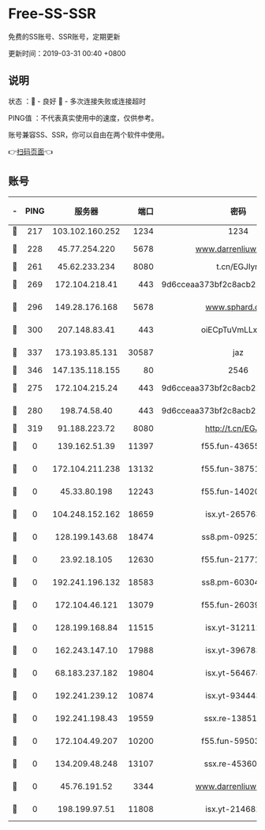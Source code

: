 # Free-SS-SSR

免费的SS账号、SSR账号，定期更新

更新时间：2019-03-31 00:40 +0800

## 说明

状态     ：🙂 - 良好 🙁 - 多次连接失败或连接超时

PING值   ：不代表真实使用中的速度，仅供参考。

账号兼容SS、SSR，你可以自由在两个软件中使用。

👉[扫码页面](https://liesauer.github.io/Free-SS-SSR/)👈

## 账号

|-|PING|服务器|端口|密码|加密方式|区域|
|:----:|:----:|:-----:|-----:|:----:|:----:|:----:|
|🙂|217|103.102.160.252|1234|1234|rc4-md5|JP|
|🙂|228|45.77.254.220|5678|www.darrenliuwei.com|aes-256-cfb|SG|
|🙂|261|45.62.233.234|8080|t.cn/EGJIyrl|rc4-md5|CA|
|🙂|269|172.104.218.41|443|9d6cceaa373bf2c8acb22e60b6a58be6|aes-256-cfb|US|
|🙂|296|149.28.176.168|5678|www.sphard.com|aes-256-cfb|AU|
|🙂|300|207.148.83.41|443|oiECpTuVmLLxk4Ts|aes-256-cfb|AU|
|🙂|337|173.193.85.131|30587|jaz|aes-256-cfb|US|
|🙂|346|147.135.118.155|80|2546|chacha20|US|
|🙂|275|172.104.215.24|443|9d6cceaa373bf2c8acb22e60b6a58be6|aes-256-cfb|US|
|🙂|280|198.74.58.40|443|9d6cceaa373bf2c8acb22e60b6a58be6|aes-256-cfb|US|
|🙂|319|91.188.223.72|8080|http://t.cn/EGJIyrl|rc4-md5|RU|
|🙁|0|139.162.51.39|11397|f55.fun-43655311|aes-256-cfb|SG|
|🙁|0|172.104.211.238|13132|f55.fun-38751809|aes-256-cfb|US|
|🙁|0|45.33.80.198|12243|f55.fun-14020939|aes-256-cfb|US|
|🙁|0|104.248.152.162|18659|isx.yt-26576357|aes-256-cfb|SG|
|🙁|0|128.199.143.68|18474|ss8.pm-09251863|aes-256-cfb|SG|
|🙁|0|23.92.18.105|12630|f55.fun-21771517|aes-256-cfb|US|
|🙁|0|192.241.196.132|18583|ss8.pm-60304703|aes-256-cfb|US|
|🙁|0|172.104.46.121|13079|f55.fun-26039696|aes-256-cfb|SG|
|🙁|0|128.199.168.84|11515|isx.yt-31211205|aes-256-cfb|SG|
|🙁|0|162.243.147.10|17988|isx.yt-39678389|aes-256-cfb|US|
|🙁|0|68.183.237.182|19804|isx.yt-56467810|aes-256-cfb|SG|
|🙁|0|192.241.239.12|10874|isx.yt-93444361|aes-256-cfb|US|
|🙁|0|192.241.198.43|19559|ssx.re-13851105|aes-256-cfb|US|
|🙁|0|172.104.49.207|10200|f55.fun-59503435|aes-256-cfb|SG|
|🙁|0|134.209.48.248|13107|ssx.re-45360921|aes-256-cfb|US|
|🙁|0|45.76.191.52|3344|www.darrenliuwei.com|aes-256-cfb|JP|
|🙁|0|198.199.97.51|11808|isx.yt-21468252|aes-256-cfb|US|

